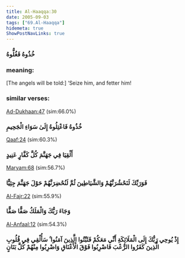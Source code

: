 ```yaml
---
title: Al-Haaqqa:30
date: 2005-09-03
tags: ["69.Al-Haaqqa"]
hidemeta: true 
ShowPostNavLinks: true 
---
```

### خُذُوهُ فَغُلُّوهُ
### meaning: 
[The angels will be told:] ‘Seize him, and fetter him!
### similar verses: 

[Ad-Dukhaan:47](/44/47) (sim:66.0%)

### خُذُوهُ فَاعْتِلُوهُ إِلَىٰ سَوَاءِ الْجَحِيمِ

[Qaaf:24](/50/24) (sim:60.3%)

### أَلْقِيَا فِي جَهَنَّمَ كُلَّ كَفَّارٍ عَنِيدٍ

[Maryam:68](/19/68) (sim:56.7%)

### فَوَرَبِّكَ لَنَحْشُرَنَّهُمْ وَالشَّيَاطِينَ ثُمَّ لَنُحْضِرَنَّهُمْ حَوْلَ جَهَنَّمَ جِثِيًّا

[Al-Fajr:22](/89/22) (sim:55.9%)

### وَجَاءَ رَبُّكَ وَالْمَلَكُ صَفًّا صَفًّا

[Al-Anfaal:12](/8/12) (sim:54.3%)

### إِذْ يُوحِي رَبُّكَ إِلَى الْمَلَائِكَةِ أَنِّي مَعَكُمْ فَثَبِّتُوا الَّذِينَ آمَنُوا ۚ سَأُلْقِي فِي قُلُوبِ الَّذِينَ كَفَرُوا الرُّعْبَ فَاضْرِبُوا فَوْقَ الْأَعْنَاقِ وَاضْرِبُوا مِنْهُمْ كُلَّ بَنَانٍ
